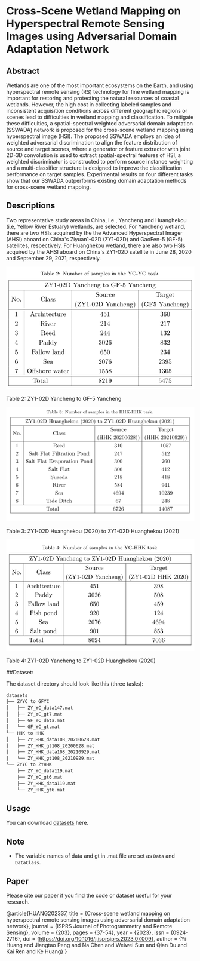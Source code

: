 # Cross-Scene Wetland Mapping on Hyperspectral Remote Sensing Images using Adversarial Domain Adaptation Network

## Abstract

Wetlands are one of the most important ecosystems on the Earth, and using hyperspectral remote sensing (RS) technology for fine wetland mapping is important for restoring and protecting the natural resources of coastal wetlands. However, the high cost in collecting labeled samples and inconsistent acquisition conditions across different geographic regions or scenes lead to difficulties in wetland mapping and classification.
To mitigate these difficulties, a spatial-spectral weighted adversarial domain adaptation (SSWADA) network is proposed for the cross-scene wetland mapping using hyperspectral image (HSI).
The proposed SSWADA employs an idea of weighted adversarial discrimination to align the feature distribution of source and target scenes,
where a generator or feature extractor with joint 2D-3D convolution is used to extract spatial-spectral features of HSI,
a weighted discriminator is constructed to perform source instance weighting and
a multi-classifier structure is designed to improve the classification performance on target samples.
Experimental results on four different tasks show that our SSWADA outperforms existing domain adaptation methods for cross-scene wetland mapping.


## Descriptions

Two representative study areas in China, i.e., Yancheng and Huanghekou (i.e, Yellow River Estuary) wetlands, are selected.
For Yancheng wetland, there are two HSIs acquired by the
the Advanced Hyperspectral Imager (AHSI) aboard on China's Ziyuan1-02D (ZY1-02D) and GaoFen-5 (GF-5) satellites, respectively.
For Huanghekou wetland, there are also two HSIs acquired by the
AHSI aboard on China's ZY1-02D satellite in June 28, 2020 and September 29, 2021, respectively.

![alt text](figure/YC-YC.png)

Table 2: ZY1-02D Yancheng to GF-5 Yancheng

![alt text](figure/HHK-HHK.png)

Table 3: ZY1-02D Huanghekou (2020) to ZY1-02D Huanghekou (2021)

![alt text](figure/YC-HHK.png)

Table 4: ZY1-02D Yancheng to ZY1-02D Huanghekou (2020)

##Dataset:

The dataset directory should look like this (three tasks):

```bash
datasets
├── ZYYC to GFYC
│   ├── ZY_YC_data147.mat
│   ├── ZY_YC_gt7.mat
│   ├── GF_YC_data.mat
│   └── GF_YC_gt.mat
└── HHK to HHK
│   ├── ZY_HHK_data108_20200628.mat
│   ├── ZY_HHK_gt108_20200628.mat
│   ├── ZY_HHK_data108_20210929.mat
│   └── ZY_HHK_gt108_20210929.mat
└── ZYYC to ZYHHK
    ├── ZY_YC_data119.mat
    ├── ZY_YC_gt6.mat
    ├── ZY_HHK_data119.mat
    └── ZY_HHK_gt6.mat

```

## Usage

You can download [datasets](https://doi.org/10.5281/zenodo.8105220) here.

## Note

- The variable names of data and gt in .mat file are set as `Data` and `DataClass`.

## Paper

Please cite our paper if you find the code or dataset useful for your research.

@article{HUANG202337,
title = {Cross-scene wetland mapping on hyperspectral remote sensing images using adversarial domain adaptation network},
journal = {ISPRS Journal of Photogrammetry and Remote Sensing},
volume = {203},
pages = {37-54},
year = {2023},
issn = {0924-2716},
doi = {https://doi.org/10.1016/j.isprsjprs.2023.07.009},
author = {Yi Huang and Jiangtao Peng and Na Chen and Weiwei Sun and Qian Du and Kai Ren and Ke Huang}
}
